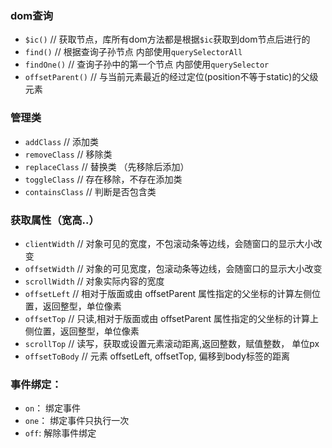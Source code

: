 ### dom查询
* `$ic()`  // 获取节点，库所有dom方法都是根据`$ic`获取到dom节点后进行的
* `find()`         // 根据查询子孙节点 内部使用`querySelectorAll`
* `findOne()`      // 查询子孙中的第一个节点 内部使用`querySelector`
* `offsetParent()` // 与当前元素最近的经过定位(position不等于static)的父级元素

### 管理类
* `addClass`  // 添加类
* `removeClass` // 移除类
* `replaceClass` // 替换类 （先移除后添加）
* `toggleClass` // 存在移除，不存在添加类
* `containsClass` // 判断是否包含类

### 获取属性（宽高..）
* `clientWidth` // 对象可见的宽度，不包滚动条等边线，会随窗口的显示大小改变
* `offsetWidth` // 对象的可见宽度，包滚动条等边线，会随窗口的显示大小改变
* `scrollWidth` // 对象实际内容的宽度
* `offsetLeft`  // 相对于版面或由 offsetParent 属性指定的父坐标的计算左侧位置，返回整型，单位像素
* `offsetTop`   // 只读,相对于版面或由 offsetParent 属性指定的父坐标的计算上侧位置，返回整型，单位像素
* `scrollTop`   // 读写，获取或设置元素滚动距离,返回整数，赋值整数， 单位px
* `offsetToBody` // 元素 offsetLeft, offsetTop, 偏移到body标签的距离

### 事件绑定：
* `on`：  绑定事件
* `one`： 绑定事件只执行一次
* `off`:  解除事件绑定
